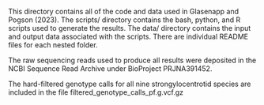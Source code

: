 This directory contains all of the code and data used in Glasenapp and Pogson (2023). The scripts/ directory contains the bash, python, and R scripts used to generate the results. The data/ directory contains the input and output data associated with the scripts. There are individual README files for each nested folder.

The raw sequencing reads used to produce all results were deposited in the NCBI Sequence Read Archive under BioProject PRJNA391452.

The hard-filtered genotype calls for all nine strongylocentrotid species are included in the file filtered_genotype_calls_pf.g.vcf.gz